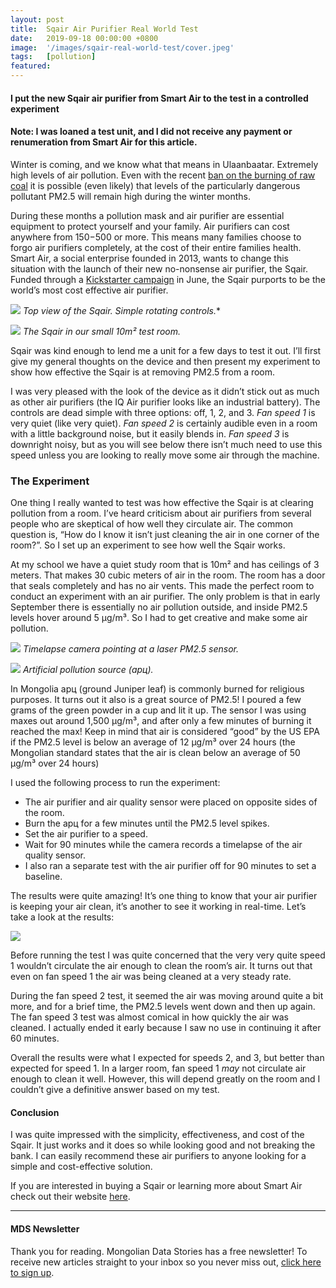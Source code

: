 ```yaml
---
layout: post
title:  Sqair Air Purifier Real World Test
date:   2019-09-18 00:00:00 +0800
image:  '/images/sqair-real-world-test/cover.jpeg'
tags:   [pollution]
featured: 
---
```


#### I put the new Sqair air purifier from Smart Air to the test in a controlled experiment

#### Note: I was loaned a test unit, and I did not receive any payment or renumeration from Smart Air for this article.

Winter is coming, and we know what that means in Ulaanbaatar. Extremely high levels of air pollution. Even with the recent [ban on the burning of raw coal](https://montsame.mn/en/read/189503) it is possible (even likely) that levels of the particularly dangerous pollutant PM2.5 will remain high during the winter months.

During these months a pollution mask and air purifier are essential equipment to protect yourself and your family. Air purifiers can cost anywhere from $150-$500 or more. This means many families choose to forgo air purifiers completely, at the cost of their entire families health. Smart Air, a social enterprise founded in 2013, wants to change this situation with the launch of their new no-nonsense air purifier, the Sqair. Funded through a [Kickstarter campaign](https://www.kickstarter.com/projects/smartair/the-sqair-the-worlds-most-cost-effective-air-purifier/description) in June, the Sqair purports to be the world’s most cost effective air purifier.

![](/images/sqair-real-world-test/top.jpeg)
*Top view of the Sqair. Simple rotating controls.**

![](/images/sqair-real-world-test/left.jpeg)
*The Sqair in our small 10m² test room.*

Sqair was kind enough to lend me a unit for a few days to test it out. I’ll first give my general thoughts on the device and then present my experiment to show how effective the Sqair is at removing PM2.5 from a room.

I was very pleased with the look of the device as it didn’t stick out as much as other air purifiers (the IQ Air purifier looks like an industrial battery). The controls are dead simple with three options: off, 1, 2, and 3. _Fan speed 1_ is very quiet (like very quiet). _Fan speed 2_ is certainly audible even in a room with a little background noise, but it easily blends in. _Fan speed 3_ is downright noisy, but as you will see below there isn’t much need to use this speed unless you are looking to really move some air through the machine.

### The Experiment

One thing I really wanted to test was how effective the Sqair is at clearing pollution from a room. I’ve heard criticism about air purifiers from several people who are skeptical of how well they circulate air. The common question is, “How do I know it isn’t just cleaning the air in one corner of the room?”. So I set up an experiment to see how well the Sqair works.

At my school we have a quiet study room that is 10m² and has ceilings of 3 meters. That makes 30 cubic meters of air in the room. The room has a door that seals completely and has no air vents. This made the perfect room to conduct an experiment with an air purifier. The only problem is that in early September there is essentially no air pollution outside, and inside PM2.5 levels hover around 5 µg/m³. So I had to get creative and make some air pollution.

![](/images/sqair-real-world-test/camera-sensor.jpeg)
*Timelapse camera pointing at a laser PM2.5 sensor.*

![](/images/sqair-real-world-test/pollution-source.jpeg)
*Artificial pollution source (арц).*

In Mongolia арц (ground Juniper leaf) is commonly burned for religious purposes. It turns out it also is a great source of PM2.5! I poured a few grams of the green powder in a cup and lit it up. The sensor I was using maxes out around 1,500 µg/m³, and after only a few minutes of burning it reached the max! Keep in mind that air is considered “good” by the US EPA if the PM2.5 level is below an average of 12 µg/m³ over 24 hours (the Mongolian standard states that the air is clean below an average of 50 µg/m³ over 24 hours)

I used the following process to run the experiment:

-   The air purifier and air quality sensor were placed on opposite sides of the room.
-   Burn the арц for a few minutes until the PM2.5 level spikes.
-   Set the air purifier to a speed.
-   Wait for 90 minutes while the camera records a timelapse of the air quality sensor.
-   I also ran a separate test with the air purifier off for 90 minutes to set a baseline.

The results were quite amazing! It’s one thing to know that your air purifier is keeping your air clean, it’s another to see it working in real-time. Let’s take a look at the results:

![](/images/sqair-real-world-test/chart.png)

Before running the test I was quite concerned that the very very quite speed 1 wouldn’t circulate the air enough to clean the room’s air. It turns out that even on fan speed 1 the air was being cleaned at a very steady rate.

During the fan speed 2 test, it seemed the air was moving around quite a bit more, and for a brief time, the PM2.5 levels went down and then up again. The fan speed 3 test was almost comical in how quickly the air was cleaned. I actually ended it early because I saw no use in continuing it after 60 minutes.

Overall the results were what I expected for speeds 2, and 3, but better than expected for speed 1. In a larger room, fan speed 1 _may_ not circulate air enough to clean it well. However, this will depend greatly on the room and I couldn’t give a definitive answer based on my test.

#### Conclusion

I was quite impressed with the simplicity, effectiveness, and cost of the Sqair. It just works and it does so while looking good and not breaking the bank. I can easily recommend these air purifiers to anyone looking for a simple and cost-effective solution.

If you are interested in buying a Sqair or learning more about Smart Air check out their website [here](https://smartairfilters.com/mn/en/).

***
#### MDS Newsletter
Thank you for reading. Mongolian Data Stories has a free newsletter! To receive new articles straight to your inbox so you never miss out, [click here to sign up](https://www.getrevue.co/profile/mongoliandatastories). 